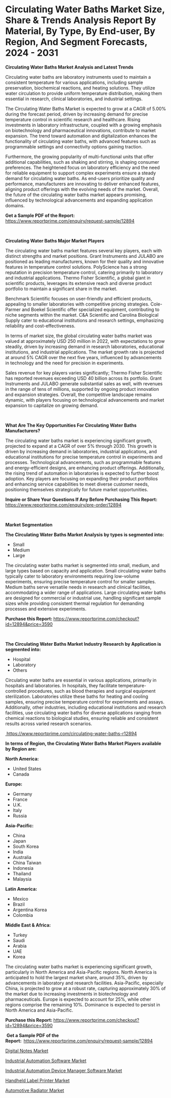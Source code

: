 <p><h1>Circulating Water Baths Market Size, Share & Trends Analysis Report By Material, By Type, By End-user, By Region, And Segment Forecasts, 2024 - 2031</h1></p><p><strong>Circulating Water Baths Market Analysis and Latest Trends</strong></p>
<p><p>Circulating water baths are laboratory instruments used to maintain a consistent temperature for various applications, including sample preservation, biochemical reactions, and heating solutions. They utilize water circulation to provide uniform temperature distribution, making them essential in research, clinical laboratories, and industrial settings.</p><p>The Circulating Water Baths Market is expected to grow at a CAGR of 5.00% during the forecast period, driven by increasing demand for precise temperature control in scientific research and healthcare. Rising investments in laboratory infrastructure, coupled with a growing emphasis on biotechnology and pharmaceutical innovations, contribute to market expansion. The trend toward automation and digitalization enhances the functionality of circulating water baths, with advanced features such as programmable settings and connectivity options gaining traction.</p><p>Furthermore, the growing popularity of multi-functional units that offer additional capabilities, such as shaking and stirring, is shaping consumer preferences. The heightened focus on laboratory efficiency and the need for reliable equipment to support complex experiments ensure a steady demand for circulating water baths. As end-users prioritize quality and performance, manufacturers are innovating to deliver enhanced features, aligning product offerings with the evolving needs of the market. Overall, the future of the circulating water baths market appears promising, influenced by technological advancements and expanding application domains.</p></p>
<p><strong>Get a Sample PDF of the Report:&nbsp;</strong> <a href="https://www.reportprime.com/enquiry/request-sample/12894?utm_campaign=1123&utm_medium=2&utm_source=Github&utm_content=ia&utm_term=15112024&utm_id=circulating-water-baths">https://www.reportprime.com/enquiry/request-sample/12894</a></p>
<p>&nbsp;</p>
<p><strong>Circulating Water Baths Major Market Players</strong></p>
<p><p>The circulating water baths market features several key players, each with distinct strengths and market positions. Grant Instruments and JULABO are positioned as leading manufacturers, known for their quality and innovative features in temperature control solutions. PolyScience has a strong reputation in precision temperature control, catering primarily to laboratory and industrial applications. Thermo Fisher Scientific, a global giant in scientific products, leverages its extensive reach and diverse product portfolio to maintain a significant share in the market.</p><p>Benchmark Scientific focuses on user-friendly and efficient products, appealing to smaller laboratories with competitive pricing strategies. Cole-Parmer and Boekel Scientific offer specialized equipment, contributing to niche segments within the market. C&A Scientific and Carolina Biological Supply cater to educational institutions and research settings, emphasizing reliability and cost-effectiveness.</p><p>In terms of market size, the global circulating water baths market was valued at approximately USD 250 million in 2022, with expectations to grow steadily, driven by increasing demand in research laboratories, educational institutions, and industrial applications. The market growth rate is projected at around 5% CAGR over the next five years, influenced by advancements in technology and the need for precision in experiments.</p><p>Sales revenue for key players varies significantly; Thermo Fisher Scientific has reported revenues exceeding USD 40 billion across its portfolio. Grant Instruments and JULABO generate substantial sales as well, with revenues in the range of tens of millions, supported by ongoing product innovation and expansion strategies. Overall, the competitive landscape remains dynamic, with players focusing on technological advancements and market expansion to capitalize on growing demand.</p></p>
<p>&nbsp;</p>
<p><strong>What Are The Key Opportunities For Circulating Water Baths Manufacturers?</strong></p>
<p><p>The circulating water baths market is experiencing significant growth, projected to expand at a CAGR of over 5% through 2030. This growth is driven by increasing demand in laboratories, industrial applications, and educational institutions for precise temperature control in experiments and processes. Technological advancements, such as programmable features and energy-efficient designs, are enhancing product offerings. Additionally, the rising trend of automation in laboratories is expected to further boost adoption. Key players are focusing on expanding their product portfolios and enhancing service capabilities to meet diverse customer needs, positioning themselves strategically for future market opportunities.</p></p>
<p><strong>Inquire or Share Your Questions If Any Before Purchasing This Report:</strong> <a href="https://www.reportprime.com/enquiry/pre-order/12894?utm_campaign=1123&utm_medium=2&utm_source=Github&utm_content=ia&utm_term=15112024&utm_id=circulating-water-baths">https://www.reportprime.com/enquiry/pre-order/12894</a></p>
<p>&nbsp;</p>
<p><strong>Market Segmentation</strong></p>
<p><strong>The Circulating Water Baths Market Analysis by types is segmented into:</strong></p>
<p><ul><li>Small</li><li>Medium</li><li>Large</li></ul></p>
<p><p>The circulating water baths market is segmented into small, medium, and large types based on capacity and application. Small circulating water baths typically cater to laboratory environments requiring low-volume experiments, ensuring precise temperature control for smaller samples. Medium baths serve versatile needs in research and clinical facilities, accommodating a wider range of applications. Large circulating water baths are designed for commercial or industrial use, handling significant sample sizes while providing consistent thermal regulation for demanding processes and extensive experiments.</p></p>
<p><strong>Purchase this Report:&nbsp;</strong><a href="https://www.reportprime.com/checkout?id=12894&price=3590&utm_campaign=1123&utm_medium=2&utm_source=Github&utm_content=ia&utm_term=15112024&utm_id=circulating-water-baths">https://www.reportprime.com/checkout?id=12894&price=3590</a></p>
<p>&nbsp;</p>
<p><strong>The Circulating Water Baths Market Industry Research by Application is segmented into:</strong></p>
<p><ul><li>Hospital</li><li>Laboratory</li><li>Others</li></ul></p>
<p><p>Circulating water baths are essential in various applications, primarily in hospitals and laboratories. In hospitals, they facilitate temperature-controlled procedures, such as blood therapies and surgical equipment sterilization. Laboratories utilize these baths for heating and cooling samples, ensuring precise temperature control for experiments and assays. Additionally, other industries, including educational institutions and research facilities, use circulating water baths for diverse applications ranging from chemical reactions to biological studies, ensuring reliable and consistent results across varied research scenarios.</p></p>
<p><a href="https://www.reportprime.com/circulating-water-baths-r12894?utm_campaign=1123&utm_medium=2&utm_source=Github&utm_content=ia&utm_term=15112024&utm_id=circulating-water-baths">&nbsp;https://www.reportprime.com/circulating-water-baths-r12894</a></p>
<p><strong>In terms of Region, the Circulating Water Baths Market Players available by Region are:</strong></p>
<p>
    <p> <strong> North America: </strong>
        <ul>
            <li>United States</li>
            <li>Canada</li>
        </ul>
        </p> 
    <p> <strong> Europe: </strong>
        <ul>
            <li>Germany</li>
            <li>France</li>
            <li>U.K.</li>
            <li>Italy</li>
            <li>Russia</li>
        </ul>
        </p> 
    <p> <strong> Asia-Pacific: </strong>
        <ul>
            <li>China</li>
            <li>Japan</li>
            <li>South Korea</li>
            <li>India</li>
            <li>Australia</li>
            <li>China Taiwan</li>
            <li>Indonesia</li>
            <li>Thailand</li>
            <li>Malaysia</li>
        </ul>
        </p> 
    <p> <strong> Latin America: </strong>
        <ul>
            <li>Mexico</li>
            <li>Brazil</li>
            <li>Argentina Korea</li>
            <li>Colombia</li>
        </ul>
        </p> 
    <p> <strong> Middle East & Africa: </strong>
        <ul>
            <li>Turkey</li>
            <li>Saudi</li>
            <li>Arabia</li>
            <li>UAE</li>
            <li>Korea</li>
        </ul>
    </p>
    </p>
<p><p>The circulating water baths market is experiencing significant growth, particularly in North America and Asia-Pacific regions. North America is anticipated to hold the largest market share, around 35%, driven by advancements in laboratory and research facilities. Asia-Pacific, especially China, is projected to grow at a robust rate, capturing approximately 30% of the market due to increasing investments in biotechnology and pharmaceuticals. Europe is expected to account for 25%, while other regions comprise the remaining 10%. Dominance is expected to persist in North America and Asia-Pacific.</p></p>
<p><strong>Purchase this Report: </strong><a href="https://www.reportprime.com/checkout?id=12894&price=3590&utm_campaign=1123&utm_medium=2&utm_source=Github&utm_content=ia&utm_term=15112024&utm_id=circulating-water-baths">https://www.reportprime.com/checkout?id=12894&price=3590</a></p>
<p>&nbsp;<strong>Get a Sample PDF of the Report:&nbsp;&nbsp;</strong><a href="https://www.reportprime.com/enquiry/request-sample/12894?utm_campaign=1123&utm_medium=2&utm_source=Github&utm_content=ia&utm_term=15112024&utm_id=circulating-water-baths">https://www.reportprime.com/enquiry/request-sample/12894</a></p>
<p><strong></strong></p>
<p><p><a href="https://www.linkedin.com/pulse/digital-notes-market-segmentation-geographical-regions-forcast-6yc0e?utm_campaign=1123&utm_medium=2&utm_source=Github&utm_content=ia&utm_term=15112024&utm_id=circulating-water-baths">Digital Notes Market</a></p><p><a href="https://issuu.com/reportprime-2/docs/industrial-automation-software-mark_fbe822f62c3ba0?utm_campaign=1123&utm_medium=2&utm_source=Github&utm_content=ia&utm_term=15112024&utm_id=circulating-water-baths">Industrial Automation Software Market</a></p><p><a href="https://issuu.com/reportprime-2/docs/industrial-automation-device-manage_68e496cae8f7b4?utm_campaign=1123&utm_medium=2&utm_source=Github&utm_content=ia&utm_term=15112024&utm_id=circulating-water-baths">Industrial Automation Device Manager Software Market</a></p><p><a href="https://www.linkedin.com/pulse/global-handheld-label-printer-market-pulse-trends-growth-firre?utm_campaign=1123&utm_medium=2&utm_source=Github&utm_content=ia&utm_term=15112024&utm_id=circulating-water-baths">Handheld Label Printer Market</a></p><p><a href="https://www.linkedin.com/pulse/automotive-radiator-market-pulse-52-expansion-blueprint-di2ve?utm_campaign=1123&utm_medium=2&utm_source=Github&utm_content=ia&utm_term=15112024&utm_id=circulating-water-baths">Automotive Radiator Market</a></p></p>